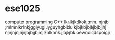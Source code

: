 # ese1025
computer programming C++
lknlkjk;lkok;;mm..njnjb
;mlmnlknlnkjggiyugluyguyhgbibiu
kjbjkbjbjbjbjbjjhj
njnjnjnjnjnjbjbjjbjmjlknlknnk.jjbjkjbk
oewnoiqdspoigjr

